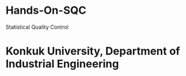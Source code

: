 # Hands-On-SQC
Statistical Quality Control

# Konkuk University, Department of Industrial Engineering

